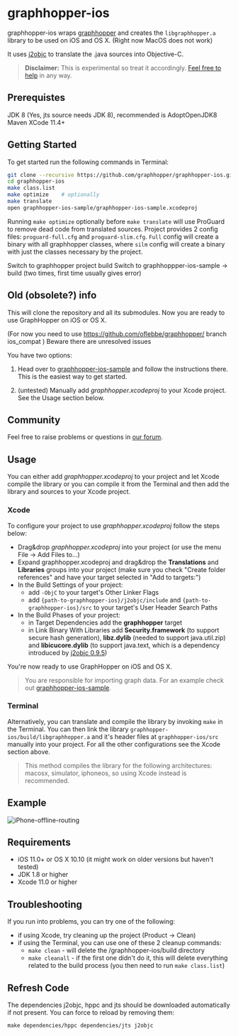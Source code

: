 graphhopper-ios
===============

graphhopper-ios wraps [graphhopper](https://github.com/graphhopper/graphhopper/) 
and creates the `libgraphhopper.a` library to be used on iOS and OS X. 
(Right now MacOS does not work) 

It uses [j2objc](https://github.com/google/j2objc) to translate the .java sources 
into Objective-C.

> **Disclaimer:** This is experimental so treat it accordingly. [Feel free to help](CONTRIBUTING.md) in any way.


## Prerequistes
JDK 8 (Yes, jts source needs JDK 8), recommended is AdoptOpenJDK8
Maven 
XCode 11.4+

## Getting Started

To get started run the following commands in Terminal:

```sh
git clone --recursive https://github.com/graphhopper/graphhopper-ios.git
cd graphhopper-ios
make class.list
make optimize    # optionally
make translate
open graphhopper-ios-sample/graphhopper-ios-sample.xcodeproj
```

Running `make optimize` optionally before `make translate` will use ProGuard to remove dead code from translated sources. Project provides 2 config files: `proguard-full.cfg` and `proguard-slim.cfg`. `Full` config will create a binary with all graphhopper classes, where `silm` config will create a binary with just the classes necessary by the project.

Switch to graphhopper project build
Switch to graphhoppper-ios-sample -> build (two times, first time usually gives error)
 

## Old (obsolete?) info

This will clone the repository and all its submodules. Now you are ready 
to use GraphHopper on iOS or OS X.

(For now you need to use  https://github.com/oflebbe/graphhopper/ branch ios_compat ) 
Beware there are unresolved issues


You have two options:

1. Head over to [graphhopper-ios-sample](graphhopper-ios-sample) 
and follow the instructions there. This is the easiest way to get started.

2. (untested) Manually add *graphhopper.xcodeproj* to your Xcode project. See the Usage section below.
 
## Community

Feel free to raise problems or questions in [our forum](https://discuss.graphhopper.com/c/graphhopper/graphhopper-ios-and-android).

## Usage

You can either add *graphhopper.xcodeproj* to your project and let Xcode compile the library 
or you can compile it from the Terminal and then add the library and sources
to your Xcode project.

### Xcode

To configure your project to use *graphhopper.xcodeproj* follow the steps below:

- Drag&drop *graphhopper.xcodeproj* into your project (or use the menu File -> Add Files to...)
- Expand graphhopper.xcodeproj and drag&drop the **Translations** and **Libraries** 
groups into your project (make sure you check "Create folder references" and have 
your target selected in "Add to targets:")
- In the Build Settings of your project:
    - add `-ObjC` to your target's Other Linker Flags
    - add `{path-to-graphhopper-ios}/j2objc/include` and `{path-to-graphhopper-ios}/src` 
    to your target's User Header Search Paths
- In the Build Phases of your project:
    - in Target Dependencies add the **graphhopper** target
    - in Link Binary With Libraries add **Security.framework** (to support secure hash generation), 
**libz.dylib** (needed to support java.util.zip) and **libicucore.dylib** (to support java.text, 
which is a dependency introduced by [j2objc 0.9.5](https://github.com/google/j2objc/releases/tag/0.9.5))

You're now ready to use GraphHopper on iOS and OS X.

> You are responsible for importing graph data. For an example check out 
[graphhopper-ios-sample](graphhopper-ios-sample).

### Terminal

Alternatively, you can translate and compile the library by invoking `make` 
in the Terminal. You can then link the library 
`graphhopper-ios/build/libgraphhopper.a` and it's header files at `graphhopper-ios/src` 
manually into your project. For all the other configurations see the Xcode section above.

> This method compiles the library for the following architectures: 
macosx, simulator, iphoneos, so using Xcode instead is recommended.

## Example

![iPhone-offline-routing](screenshots/iPhone-offline-routing.gif)

## Requirements

* iOS 11.0+ or OS X 10.10 (it might work on older versions but haven't tested)
* JDK 1.8 or higher
* Xcode 11.0 or higher

## Troubleshooting

If you run into problems, you can try one of the following:

* if using Xcode, try cleaning up the project (Product -> Clean)
* if using the Terminal, you can use one of these 2 cleanup commands:
  * `make clean` - will delete the /graphhopper-ios/build directory
  * `make cleanall` - if the first one didn't do it, this will delete everything 
related to the build process (you then need to run `make class.list`)

## Refresh Code

The dependencies j2objc, hppc and jts should be downloaded automatically if not present. You can force to reload by removing them: 

```rm -rf dependencies/hppc dependencies/jts j2objc
make dependencies/hppc dependencies/jts j2objc
```

